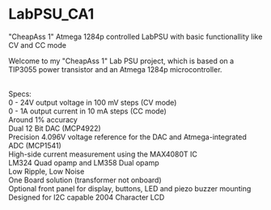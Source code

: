 # LabPSU_CA1
"CheapAss 1" Atmega 1284p controlled LabPSU with basic functionallity like CV and CC mode

Welcome to my "CheapAss 1" Lab PSU project, which is based on a TIP3055 power transistor and an Atmega 1284p microcontroller.<br /><br />

Specs:<br />
0 - 24V output voltage in 100 mV steps (CV mode)<br />
0 - 1A output current in 10 mA steps (CC mode)<br />
Around 1% accuracy<br />
Dual 12 Bit DAC (MCP4922)<br />
Precision 4.096V voltage reference for the DAC and Atmega-integrated ADC (MCP1541)<br />
High-side current measurement using the MAX4080T IC<br />
LM324 Quad opamp and LM358 Dual opamp<br />
Low Ripple, Low Noise<br />
One Board solution (transformer not onboard)<br />
Optional front panel for display, buttons, LED and piezo buzzer mounting<br />
Designed for I2C capable 2004 Character LCD